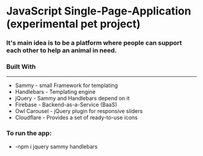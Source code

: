 # JavaScript Single-Page-Application (experimental pet project) 
<h3>
   It's main idea is to be a platform where people can support each other to help an animal in need. 
</h3>
<h3>Built With</h3>
<hr/>
<ul>
   <li>Sammy - small Framework for templating</li>
   <li>Handlebars - Templating engine</li>
   <li>jQuery - Sammy and Handlebars depend on it</li>
   <li>Firebase - Backend-as-a-Service (BaaS)</li>
   <li>Owl Carousel - jQuery plugin for responsive sliders</li>
   <li>Cloudflare - Provides a set of ready-to-use icons</li>
</ul>

### To run the app: 
<ul>
   <li>-npm i jquery sammy handlebars</li>
</ul>
